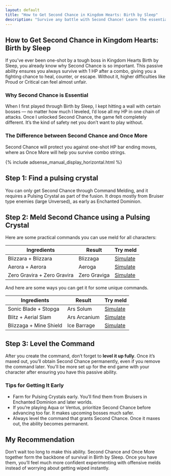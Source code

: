 ```yaml
---
layout: default
title: "How to Get Second Chance in Kingdom Hearts: Birth by Sleep"
description: "Survive any battle with Second Chance! Learn the essential melding recipe  and get tips on how to unlock this critical ability early in Kingdom Hearts: Birth by Sleep."
---
```


<section id="why-content">
<div class="container">
<div class="text">
<h1>How to Get Second Chance in Kingdom Hearts: Birth by Sleep</h1>

<p>If you’ve ever been one-shot by a tough boss in Kingdom Hearts Birth by Sleep, you already know why Second Chance is so important. This passive ability ensures you always survive with 1 HP after a combo, giving you a fighting chance to heal, counter, or escape. Without it, higher difficulties like Proud or Critical can feel almost unfair.</p>

<h3>Why Second Chance is Essential</h3>

<p>When I first played through Birth by Sleep, I kept hitting a wall with certain bosses — no matter how much I leveled, I’d lose all my HP in one chain of attacks. Once I unlocked Second Chance, the game felt completely different. It’s the kind of safety net you don’t want to play without.</p>

<h3>The Difference between Second Chance and Once More</h3>

<p>Second Chance will protect you against one-shot HP bar ending moves, where as Once More will help you survive combo strings.</p>
<div class="ad-wrapper-responsive">
                {% include adsense_manual_display_horizontal.html %}
            </div>
<h2>Step 1: Find a pulsing crystal</h2>
<p>You can only get Second Chance through Command Melding, and it requires a Pulsing Crystal as part of the fusion. It drops mostly from Bruiser type enemies (large Unversed), as early as Enchanted Dominion.</p>


<h2>Step 2: Meld Second Chance using a Pulsing Crystal</h2>
<p>Here are some practical commands you can use meld for all characters:</p>
<table>
    <thead>
        <tr>
            <th>Ingredients</th>
            <th>Result</th>
            <th>Try meld</th>
        </tr>
    </thead>
    <tbody>
        <tr>
            <td data-label="Ingredients">Blizzara + Blizzara</td>
            <td data-label="Result">Blizzaga</td>
            <td data-label="Try it"><a href="/?mode=simulator&cmd1=Blizzara&cmd2=Blizzara&crystal=Pulsing">Simulate</a></td>
        </tr>
        <tr>
            <td data-label="Ingredients">Aerora + Aerora</td>
            <td data-label="Result">Aeroga</td>
            <td data-label="Try it"><a href="/?mode=simulator&cmd1=Aerora&cmd2=Aerora&crystal=Pulsing">Simulate</a></td>
        </tr>
        <tr>
            <td data-label="Ingredients">Zero Gravira + Zero Gravira</td>
            <td data-label="Result">Zero Graviga</td>
            <td data-label="Try it"><a href="/?mode=simulator&cmd1=Zero%20Gravira&cmd2=Zero%20Gravira&crystal=Pulsing">Simulate</a></td>
        </tr>
    </tbody>
</table>

<p>And here are some ways you can get it for some unique commands.</p>
<table>
    <thead>
        <tr>
            <th>Ingredients</th>
            <th>Result</th>
            <th>Try meld</th>
        </tr>
    </thead>
    <tbody>
        <tr>
            <td data-label="Ingredients">Sonic Blade + Stopga</td>
            <td data-label="Result">Ars Solum</td>
            <td data-label="Try it"><a href="/?mode=simulator&cmd1=Sonic%20Blade&cmd2=Stopga&crystal=Pulsing">Simulate</a></td>
        </tr>
        <tr>
            <td data-label="Ingredients">Blitz + Aerial Slam</td>
            <td data-label="Result">Ars Arcanium</td>
            <td data-label="Try it"><a href="/?mode=simulator&cmd1=Blitz&cmd2=Aerial%20Slam&crystal=Pulsing">Simulate</a></td>
        </tr>
        <tr>
            <td data-label="Ingredients">Blizzaga + Mine Shield</td>
            <td data-label="Result">Ice Barrage</td>
            <td data-label="Try it"><a href="/?mode=simulator&cmd1=Blizzaga&cmd2=Mine%20Shield&crystal=Pulsing">Simulate</a></td>
        </tr>
    </tbody>
</table>


<h2>Step 3: Level the Command</h2>
<p>After you create the command, don’t forget to <strong>level it up fully</strong>. Once it’s maxed out, you’ll 
obtain Second Chance permanently, even if you remove the command later. You'll be more set up for the end game with your character after ensuring you have this passive ability.</p>

<h3>Tips for Getting It Early</h3>

<ul>
    <li>Farm for Pulsing Crystals early. You’ll find them from Bruisers in Enchanted Dominion and later worlds.</li>
    <li>If you’re playing Aqua or Ventus, prioritize Second Chance before advancing too far. It makes upcoming bosses much safer.</li>
    <li>Always level the command that grants Second Chance. Once it maxes out, the ability becomes permanent.</li>
</ul>

<h2>My Recommendation</h2>

<p>Don’t wait too long to make this ability. Second Chance and Once More together form the backbone of survival in Birth by Sleep. Once you have them, you’ll feel much more confident experimenting with offensive melds instead of worrying about getting wiped instantly.</p>
</div>
</div>
</section>
